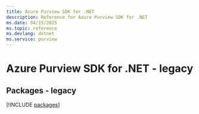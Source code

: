 ```yaml
---
title: Azure Purview SDK for .NET
description: Reference for Azure Purview SDK for .NET
ms.date: 04/15/2025
ms.topic: reference
ms.devlang: dotnet
ms.service: purview
---
```

# Azure Purview SDK for .NET - legacy
## Packages - legacy
[!INCLUDE [packages](purview-index.md)]